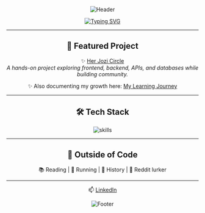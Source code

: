 <div align="center">

![Header](https://capsule-render.vercel.app/api?type=waving&color=6C63FF&height=150&section=header&text=Hi,%20I'm%20Antonette!%20👾&fontColor=fff&fontSize=35)

[![Typing SVG](https://readme-typing-svg.herokuapp.com?font=Fira+Code&size=22&pause=1000&color=6C63FF&center=true&vCenter=true&width=650&lines=Aspiring+Software+Engineer;Quality+Assurance+%26+Testing+Engineering;Driven+%26+Results-Oriented;Collaborator+%26+Team+Player;Creative+Frontend+Enthusiast;Community+Builder+at+Heart)](https://git.io/typing-svg)

---

## 🚀 Featured Project  
✨ [Her Jozi Circle](https://github.com/nettemhandu/Her-Jozi-Circle)  
*A hands-on project exploring frontend, backend, APIs, and databases while building community.*  

✨ Also documenting my growth here: [My Learning Journey](https://github.com/nettemhandu/My-learning-journey)  

---

## 🛠️ Tech Stack  
![skills](https://skillicons.dev/icons?i=python,java,flask,html,css,js,mysql)

---

## 🌈 Outside of Code  
📚 Reading | 🏃 Running | 🏺 History | 👀 Reddit lurker

---

📫 [LinkedIn](https://www.linkedin.com/in/antonette-mhandu-2447a9240)

![Footer](https://capsule-render.vercel.app/api?type=waving&color=6C63FF&height=100&section=footer)

</div>
